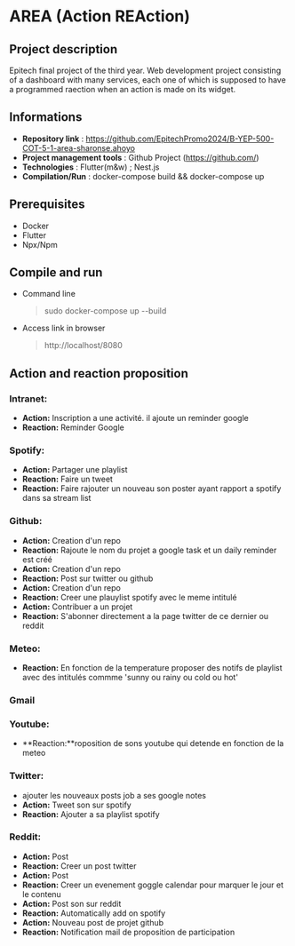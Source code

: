 # AREA (Action REAction)

## Project description
Epitech final project of the third year. Web development project consisting of a dashboard with many services, each one of which is supposed to have a programmed raection when an action is made on its widget.

## Informations

- **Repository link** : https://github.com/EpitechPromo2024/B-YEP-500-COT-5-1-area-sharonse.ahoyo
- **Project management tools** : Github Project (https://github.com/)
- **Technologies** : Flutter(m&w) ; Nest.js
- **Compilation/Run** : docker-compose build && docker-compose up

## Prerequisites
- Docker
- Flutter
- Npx/Npm

## Compile and run
- Command line
  > sudo docker-compose up --build
- Access link in browser
  > http://localhost/8080

## Action and reaction proposition


### Intranet:
- **Action:** Inscription a une activité. il ajoute un reminder google
- **Reaction:** Reminder Google

### Spotify:
- **Action:** Partager une playlist
- **Reaction:** Faire un tweet
- **Reaction:** Faire rajouter un nouveau son poster ayant rapport a spotify dans sa stream list 

### Github:
- **Action:** Creation d'un repo 
- **Reaction:** Rajoute le nom du projet a google task et un daily reminder est créé
- **Action:** Creation d'un repo 
- **Reaction:** Post sur twitter ou github
- **Action:** Creation d'un repo 
- **Reaction:** Creer une plauylist spotify avec le meme intitulé 
- **Action:** Contribuer a un projet 
- **Reaction:** S'abonner directement a la page twitter de ce dernier ou reddit 

### Meteo:
- **Reaction:** En fonction de la temperature proposer des notifs de playlist avec des intitulés commme 'sunny ou rainy ou cold ou hot'

### Gmail

### Youtube:
- **Reaction:**roposition de sons youtube qui detende en fonction de la meteo 

### Twitter:
- ajouter les nouveaux posts job a ses google notes 
- **Action:** Tweet son sur spotify 
- **Reaction:** Ajouter a sa playlist spotify

### Reddit:
- **Action:** Post 
- **Reaction:** Creer un post twitter 
- **Action:** Post 
- **Reaction:** Creer un evenement goggle calendar pour marquer le jour et le contenu
- **Action:** Post son sur reddit 
- **Reaction:** Automatically add on spotify 
- **Action:** Nouveau post de projet github
- **Reaction:** Notification mail de proposition de participation